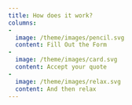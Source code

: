 ```yaml
---
title: How does it work?
columns:
-
  image: /theme/images/pencil.svg
  content: Fill Out the Form
-
  image: /theme/images/card.svg
  content: Accept your quote
-
  image: /theme/images/relax.svg
  content: And then relax
---
```


